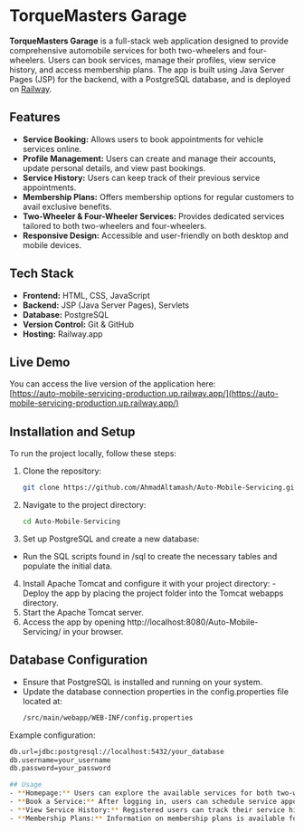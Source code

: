 # TorqueMasters Garage

**TorqueMasters Garage** is a full-stack web application designed to provide comprehensive automobile services for both two-wheelers and four-wheelers. Users can book services, manage their profiles, view service history, and access membership plans. The app is built using Java Server Pages (JSP) for the backend, with a PostgreSQL database, and is deployed on [Railway](https://auto-mobile-servicing-production.up.railway.app/).

## Features

- **Service Booking:** Allows users to book appointments for vehicle services online.
- **Profile Management:** Users can create and manage their accounts, update personal details, and view past bookings.
- **Service History:** Users can keep track of their previous service appointments.
- **Membership Plans:** Offers membership options for regular customers to avail exclusive benefits.
- **Two-Wheeler & Four-Wheeler Services:** Provides dedicated services tailored to both two-wheelers and four-wheelers.
- **Responsive Design:** Accessible and user-friendly on both desktop and mobile devices.

## Tech Stack

- **Frontend:** HTML, CSS, JavaScript
- **Backend:** JSP (Java Server Pages), Servlets
- **Database:** PostgreSQL
- **Version Control:** Git & GitHub
- **Hosting:** Railway.app

## Live Demo

You can access the live version of the application here:  
[https://auto-mobile-servicing-production.up.railway.app/](https://auto-mobile-servicing-production.up.railway.app/)

## Installation and Setup

To run the project locally, follow these steps:

1. Clone the repository:
   ```bash
   git clone https://github.com/AhmadAltamash/Auto-Mobile-Servicing.git
2. Navigate to the project directory:
   ```bash
   cd Auto-Mobile-Servicing
3. Set up PostgreSQL and create a new database:
- Run the SQL scripts found in /sql to create the necessary tables and populate the initial data.
  
4. Install Apache Tomcat and configure it with your project directory:
-Deploy the app by placing the project folder into the Tomcat webapps directory.
5. Start the Apache Tomcat server.
6. Access the app by opening http://localhost:8080/Auto-Mobile-Servicing/ in your browser.

## Database Configuration
- Ensure that PostgreSQL is installed and running on your system.
- Update the database connection properties in the config.properties file located at:
  ```bash
  /src/main/webapp/WEB-INF/config.properties
Example configuration:
  ```bash
  db.url=jdbc:postgresql://localhost:5432/your_database
  db.username=your_username
  db.password=your_password

## Usage
- **Homepage:** Users can explore the available services for both two-wheelers and four-wheelers.
- **Book a Service:** After logging in, users can schedule service appointments.
- **View Service History:** Registered users can track their service history.
- **Membership Plans:** Information on membership plans is available for frequent users.
